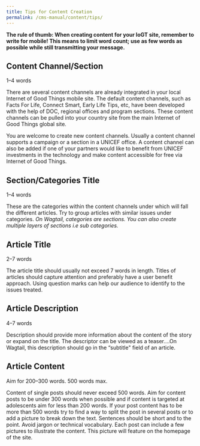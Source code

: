```yaml
---
title: Tips for Content Creation
permalink: /cms-manual/content/tips/
---
```


**The rule of thumb: When creating content for your IoGT site, remember to write for mobile! This means to limit word count; use as few words as possible while still transmitting your message.**

## Content Channel/Section
<p class="lead fst-italic">1&ndash;4 words</p>

There are several content channels are already integrated in your local Internet of Good Things mobile site. The default content channels, such as Facts For Life, Connect Smart, Early Life Tips, etc, have been developed with the help of DOC, regional offices and program sections. These content channels can be pulled into your country site from the main Internet of Good Things global site.

You are welcome to create new content channels. Usually a content channel supports a campaign or a section in a UNICEF office. A content channel can also be added if one of your partners would like to benefit from UNICEF investments in the technology and make content accessible for free via Internet of Good Things.

## Section/Categories Title
<p class="lead fst-italic">1&ndash;4 words</p>

These are the categories within the content channels under which will fall the different articles. Try to group articles with similar issues under categories. _On Wagtail, categories are sections. You can also create multiple layers of sections i.e sub categories._

## Article Title
<p class="lead fst-italic">2&ndash;7 words</p>

The article title should usually not exceed 7 words in length. Titles of articles should capture attention and preferably have a user benefit approach. Using question marks can help our audience to identify to the issues treated.

## Article Description
<p class="lead fst-italic">4&ndash;7 words</p>

Description should provide more information about the content of the story or expand on the title. The descriptor can be viewed as a teaser….On Wagtail, this description should go in the “subtitle" field of an article.

## Article Content
<p class="lead fst-italic">Aim for 200&ndash;300 words. 500 words max.</p>

Content of single posts should never exceed 500 words. Aim for content posts to be under 300 words when possible and if content is targeted at adolescents aim for less than 200 words. If your post content has to be more than 500 words try to find a way to split the post in several posts or to add a picture to break down the text. Sentences should be short and to the point. Avoid jargon or technical vocabulary. Each post can include a few pictures to illustrate the content. This picture will feature on the homepage of the site.

